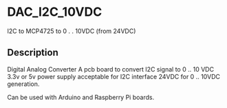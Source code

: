# DAC_I2C_10VDC
I2C to MCP4725 to 0 . . 10VDC (from 24VDC) 

## Description
Digital Analog Converter
A pcb board to convert I2C signal to 0 .. 10 VDC
3.3v or 5v power supply acceptable for I2C interface
24VDC for 0 .. 10VDC generation.

Can be used with Arduino and Raspberry Pi boards.
